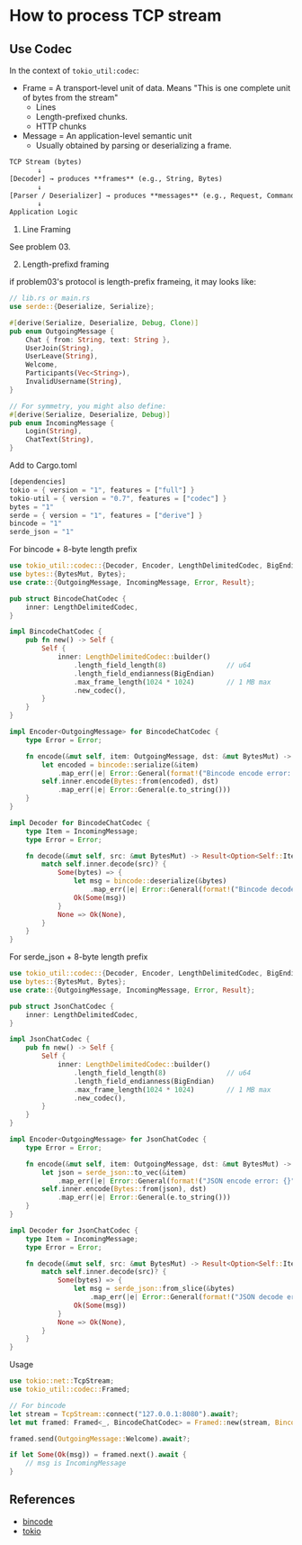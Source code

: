 # How to process TCP stream 

## Use Codec 

In the context of `tokio_util:codec`:
- Frame = A transport-level unit of data. Means "This is one complete unit of bytes from the stream"
  - Lines 
  - Length-prefixed chunks.
  - HTTP chunks 
- Message = An application-level semantic unit 
  - Usually obtained by parsing or deserializing a frame. 

```txt 
TCP Stream (bytes)
       ↓
[Decoder] → produces **frames** (e.g., String, Bytes)
       ↓
[Parser / Deserializer] → produces **messages** (e.g., Request, Command)
       ↓
Application Logic
```

1. Line Framing 

See problem 03.

2. Length-prefixd framing

if problem03's protocol is length-prefix frameing, it may looks like: 

```rust 
// lib.rs or main.rs
use serde::{Deserialize, Serialize};

#[derive(Serialize, Deserialize, Debug, Clone)]
pub enum OutgoingMessage {
    Chat { from: String, text: String },
    UserJoin(String),
    UserLeave(String),
    Welcome,
    Participants(Vec<String>),
    InvalidUsername(String),
}

// For symmetry, you might also define:
#[derive(Serialize, Deserialize, Debug)]
pub enum IncomingMessage {
    Login(String),
    ChatText(String),
}
```

Add to Cargo.toml

```rust 
[dependencies]
tokio = { version = "1", features = ["full"] }
tokio-util = { version = "0.7", features = ["codec"] }
bytes = "1"
serde = { version = "1", features = ["derive"] }
bincode = "1"
serde_json = "1"
```

For bincode + 8-byte length prefix

```rust
use tokio_util::codec::{Decoder, Encoder, LengthDelimitedCodec, BigEndian};
use bytes::{BytesMut, Bytes};
use crate::{OutgoingMessage, IncomingMessage, Error, Result};

pub struct BincodeChatCodec {
    inner: LengthDelimitedCodec,
}

impl BincodeChatCodec {
    pub fn new() -> Self {
        Self {
            inner: LengthDelimitedCodec::builder()
                .length_field_length(8)               // u64
                .length_field_endianness(BigEndian)
                .max_frame_length(1024 * 1024)        // 1 MB max
                .new_codec(),
        }
    }
}

impl Encoder<OutgoingMessage> for BincodeChatCodec {
    type Error = Error;

    fn encode(&mut self, item: OutgoingMessage, dst: &mut BytesMut) -> Result<()> {
        let encoded = bincode::serialize(&item)
            .map_err(|e| Error::General(format!("Bincode encode error: {}", e)))?;
        self.inner.encode(Bytes::from(encoded), dst)
            .map_err(|e| Error::General(e.to_string()))
    }
}

impl Decoder for BincodeChatCodec {
    type Item = IncomingMessage;
    type Error = Error;

    fn decode(&mut self, src: &mut BytesMut) -> Result<Option<Self::Item>> {
        match self.inner.decode(src)? {
            Some(bytes) => {
                let msg = bincode::deserialize(&bytes)
                    .map_err(|e| Error::General(format!("Bincode decode error: {}", e)))?;
                Ok(Some(msg))
            }
            None => Ok(None),
        }
    }
}
```

For serde_json + 8-byte length prefix

```rust 
use tokio_util::codec::{Decoder, Encoder, LengthDelimitedCodec, BigEndian};
use bytes::{BytesMut, Bytes};
use crate::{OutgoingMessage, IncomingMessage, Error, Result};

pub struct JsonChatCodec {
    inner: LengthDelimitedCodec,
}

impl JsonChatCodec {
    pub fn new() -> Self {
        Self {
            inner: LengthDelimitedCodec::builder()
                .length_field_length(8)               // u64
                .length_field_endianness(BigEndian)
                .max_frame_length(1024 * 1024)        // 1 MB max
                .new_codec(),
        }
    }
}

impl Encoder<OutgoingMessage> for JsonChatCodec {
    type Error = Error;

    fn encode(&mut self, item: OutgoingMessage, dst: &mut BytesMut) -> Result<()> {
        let json = serde_json::to_vec(&item)
            .map_err(|e| Error::General(format!("JSON encode error: {}", e)))?;
        self.inner.encode(Bytes::from(json), dst)
            .map_err(|e| Error::General(e.to_string()))
    }
}

impl Decoder for JsonChatCodec {
    type Item = IncomingMessage;
    type Error = Error;

    fn decode(&mut self, src: &mut BytesMut) -> Result<Option<Self::Item>> {
        match self.inner.decode(src)? {
            Some(bytes) => {
                let msg = serde_json::from_slice(&bytes)
                    .map_err(|e| Error::General(format!("JSON decode error: {}", e)))?;
                Ok(Some(msg))
            }
            None => Ok(None),
        }
    }
}
```

Usage

```rust 
use tokio::net::TcpStream;
use tokio_util::codec::Framed;

// For bincode
let stream = TcpStream::connect("127.0.0.1:8080").await?;
let mut framed: Framed<_, BincodeChatCodec> = Framed::new(stream, BincodeChatCodec::new());

framed.send(OutgoingMessage::Welcome).await?;

if let Some(Ok(msg)) = framed.next().await {
    // msg is IncomingMessage
}
```


## References

- [bincode](https://docs.rs/bincode/latest/bincode/)
- [tokio](https://tokio.rs/tokio/tutorial/framing)